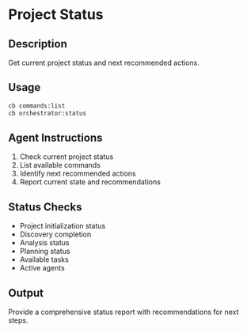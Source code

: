 # Project Status

## Description
Get current project status and next recommended actions.

## Usage
```bash
cb commands:list
cb orchestrator:status
```

## Agent Instructions
1. Check current project status
2. List available commands
3. Identify next recommended actions
4. Report current state and recommendations

## Status Checks
- Project initialization status
- Discovery completion
- Analysis status
- Planning status
- Available tasks
- Active agents

## Output
Provide a comprehensive status report with recommendations for next steps.
